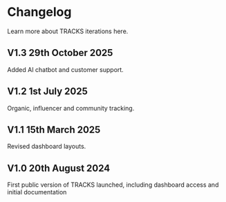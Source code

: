 # Changelog

Learn more about TRACKS iterations here.

## V1.3 29th October 2025

Added AI chatbot and customer support.

## V1.2 1st July 2025

Organic, influencer and community tracking.

## V1.1 15th March 2025

Revised dashboard layouts.

## V1.0 20th August 2024

First public version of TRACKS launched, including dashboard access and initial documentation
